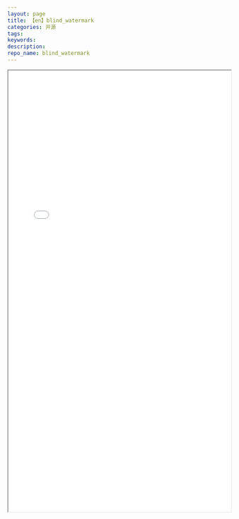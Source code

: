 ```yaml
---
layout: page
title: 【en】blind_watermark
categories: 开源
tags:
keywords:
description:
repo_name: blind_watermark
---
```




<iframe src="/blind_watermark/#/en/" width="100%" height="1000em" marginwidth="10%"></iframe>
